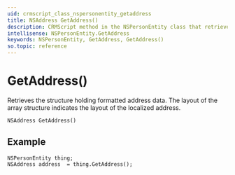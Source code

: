 ```yaml
---
uid: crmscript_class_nspersonentity_getaddress
title: NSAddress GetAddress()
description: CRMScript method in the NSPersonEntity class that retrieves a formatted address
intellisense: NSPersonEntity.GetAddress
keywords: NSPersonEntity, GetAddress, GetAddress()
so.topic: reference
---
```


# GetAddress()

Retrieves the structure holding formatted address data. The layout of the array structure indicates the layout of the localized address.

`NSAddress GetAddress()`

## Example

```crmscript
NSPersonEntity thing;
NSAddress address  = thing.GetAddress();
```
